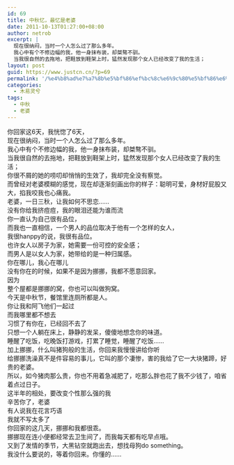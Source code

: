 ```yaml
---
id: 69
title: 中秋忆，最忆是老婆
date: 2011-10-13T01:27:00+08:00
author: netrob
excerpt: |
  现在很纳闷，当时一个人怎么过了那么多年。
  我心中有个不修边幅的我，他一身抹布装，却桀骜不驯。
  当我很自然的去拖地，把鞋放到鞋架上时，猛然发现那个女人已经改变了我的生活；
layout: post
guid: https://www.justcn.cn/?p=69
permalink: '/%e4%b8%ad%e7%a7%8b%e5%bf%86%ef%bc%8c%e6%9c%80%e5%bf%86%e6%98%af%e8%80%81%e5%a9%86/'
categories:
  - 木易灵兮
tags:
  - 中秋
  - 老婆
---
```

你回家这6天，我恍惚了6天，  
现在很纳闷，当时一个人怎么过了那么多年。  
我心中有个不修边幅的我，他一身抹布装，却桀骜不驯。  
当我很自然的去拖地，把鞋放到鞋架上时，猛然发现那个女人已经改变了我的生活；  
你很不屑的她的唠叨却悄悄的生效了，我却完全没有察觉。  
而曾经对老婆模糊的感觉，现在却逐渐刻画出你的样子：聪明可爱，身材好屁股又大，掐我咬我也心痛我。  
老婆，一日三秋，让我如何不思恋……  
没有你给我挤痘痘，我的眼泪还能为谁而流  
你一直认为自己很有品位，  
而我也一直相信，一个男人的品位取决于他有一个怎样的女人，  
我很hanppy的说，我很有品位。  
也许女人以房子为家，她需要一份可控的安全感；  
而男人是以女人为家，她带给的是一种归属感。  
你在哪儿，我心在哪儿  
没有你在的时候，如果不是因为挪挪，我都不愿意回家。  
因为  
整个屋都是挪挪的窝，你也可以叫做狗窝。  
今天是中秋节，餐馆里连厕所都是人。  
你让我和阿飞他们一起过  
而我哪里都不想去  
习惯了有你在，已经回不去了  
只想一个人躺在床上，静静的发呆，傻傻地想念你的味道。  
睡醒了吃饭，吃晚饭打游戏，打累了睡觉，睡醒了吃饭……  
加上挪挪，什么叫猪狗般的生活，你回来我慢慢讲给你听  
给挪挪洗澡真不是件容易的事儿，它叫的那个凄惨，害的我给了它一大块猪蹄，好贵的老婆。  
所以，如今猪肉那么贵，你也不用着急减肥了，吃那么胖也花了我不少钱了，咱省着点过日子。  
这半年的相处，要改变个性那么强的我  
辛苦你了，老婆  
有人说我在花言巧语  
我就不写太多了  
你回家的这几天，挪挪和我都很乖。  
挪挪现在连小便都经常去卫生间了，而我每天都有吃早点哦。  
又到了发情的季节，大黑钻空就跑出去，想找母狗do something。  
我没什么要说的，等着你回来。你懂的……